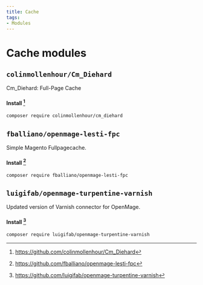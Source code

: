 ```yaml
---
title: Cache
tags:
- Modules
---
```


# Cache modules

## `colinmollenhour/Cm_Diehard`
Cm_Diehard: Full-Page Cache

#### Install [^1]
```bash
composer require colinmollenhour/cm_diehard
```

## `fballiano/openmage-lesti-fpc`
Simple Magento Fullpagecache.

#### Install [^2]
```bash
composer require fballiano/openmage-lesti-fpc
```

## `luigifab/openmage-turpentine-varnish`
Updated version of Varnish connector for OpenMage.

#### Install [^3]
```bash
composer require luigifab/openmage-turpentine-varnish
```

[^1]: https://github.com/colinmollenhour/Cm_Diehard
[^2]: https://github.com/fballiano/openmage-lesti-fpc
[^3]: https://github.com/luigifab/openmage-turpentine-varnish
